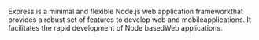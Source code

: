 Express is a minimal and flexible Node.js web application frameworkthat provides a robust set of features to develop web and mobileapplications. It facilitates the rapid development of Node basedWeb applications.